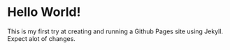# Hello World!

This is my first try at creating and running a Github Pages site using Jekyll. Expect alot of changes.
